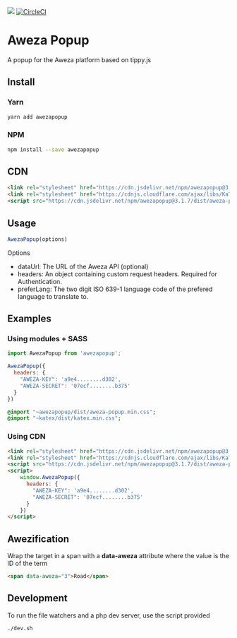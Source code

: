 [![](https://data.jsdelivr.com/v1/package/npm/awezapopup/badge)](https://www.jsdelivr.com/package/npm/awezapopup)
[![CircleCI](https://circleci.com/gh/fastacademy/aweza-popup.svg?style=svg)](https://circleci.com/gh/fastacademy/aweza-popup)
# Aweza Popup
A popup for the Aweza platform based on tippy.js 

## Install
### Yarn
```bash
yarn add awezapopup
```
### NPM
```bash
npm install --save awezapopup
```

## CDN
```html
<link rel="stylesheet" href="https://cdn.jsdelivr.net/npm/awezapopup@3.1.7/dist/aweza-popup.min.css">
<link rel="stylesheet" href="https://cdnjs.cloudflare.com/ajax/libs/KaTeX/0.10.0/katex.min.css"/>
<script src="https://cdn.jsdelivr.net/npm/awezapopup@3.1.7/dist/aweza-popup.min.js"></script>
```

## Usage
```js
AwezaPopup(options)
```
Options
- dataUrl: The URL of the Aweza API (optional)
- headers: An object containing custom request headers. Required for Authentication.
- preferLang: The two digit ISO 639-1 language code of the prefered language to translate to.

## Examples
### Using modules + SASS
```js
import AwezaPopup from 'awezapopup';

AwezaPopup({
  headers: {
    "AWEZA-KEY": 'a9e4........d302',
    "AWEZA-SECRET": '07ecf........b375'
  }
})
```

```sass
@import "~awezapopup/dist/aweza-popup.min.css";
@import "~katex/dist/katex.min.css";
```
### Using CDN
```html
<link rel="stylesheet" href="https://cdn.jsdelivr.net/npm/awezapopup@3.1.7/dist/aweza-popup.min.css">
<link rel="stylesheet" href="https://cdnjs.cloudflare.com/ajax/libs/KaTeX/0.10.0/katex.min.css"/>
<script src="https://cdn.jsdelivr.net/npm/awezapopup@3.1.7/dist/aweza-popup.min.js"></script>
<script>
    window.AwezaPopup({
      headers: {
        "AWEZA-KEY": 'a9e4........d302',
        "AWEZA-SECRET": '07ecf........b375'
      }
    })
</script>
```

## Awezification
Wrap the target in a span with a **data-aweza** attribute where the value is the ID of the term
```html
<span data-aweza="3">Road</span>
```

## Development
To run the file watchers and a php dev server, use the script provided
```
./dev.sh
```
